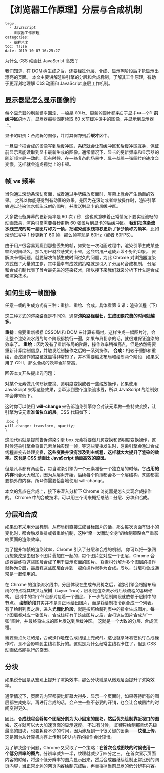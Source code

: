# 【浏览器工作原理】分层与合成机制

```
tags:
  - JavaScript
  - 浏览器工作原理
categories:
  - 编程艺术
toc: false
date: 2019-10-07 16:25:27
```

为什么 CSS 动画比 JavaScript 高效？


我们知道，在 DOM 树生成之后，还要经过分层、合成、显示等阶段后才能显示出漂亮的页面。
本文主要讲解渲染引擎的分层和合成机制，了解其工作原理，有助于更深刻地理解 CSS 动画和 JavaScript 底层工作机制。

## 显示器是怎么显示图像的

每个显示器的刷新频率固定，一般是 60Hz。更新的图片都来自于显卡中一个叫**前缓冲区**的地方，显示器每秒固定读取 60 次前缓冲区中的图像，并显示到显示器上。

显卡的职责：合成新的图像，并将其保存到**后缓冲区**中。

一旦显卡把合成的图像写到后缓冲区，系统就会让前缓冲区和后缓冲区互换，保证前显示器能读取到显卡最新生成的图像。通常情况下，显卡的更新频率和显示器的刷新频率是一致的。但有时候，在一些复杂的场景中，显卡处理一张图片的速度会变慢，这样就会造成视觉上的卡顿。

## 帧 vs 频率

当你通过滚动条滚动页面，或者通过手势缩放页面时，屏幕上就会产生动画的效果。
之所以你能感觉到有动画的效果，是因为在滚动或者缩放操作时，渲染引擎会通过渲染流水线生成新的图片，并发送到显卡的后缓冲区。

大多数设备屏幕的更新频率是 60 次 / 秒，这也就意味着正常情况下要实现流畅的动画效果，渲染引擎需要每秒更新 60 张图片到显卡的后缓冲区。
**我们把渲染流水线生成的每一副图片称为一帧，把渲染流水线每秒更新了多少帧称为帧率**，比如滚动过程中 1 秒更新了 60 帧，那么帧率就是 60Hz（或者 60FPS）。

由于用户很容易观察到那些丢失的帧，如果在一次动画过程中，渲染引擎生成某些帧的时间过久，那么用户就会感受到卡顿，这会给用户造成非常不好的印象。
要解决卡顿问题，就要解决每帧生成时间过久的问题，为此 Chrome 对浏览器渲染方式做了大量的工作，其中最卓有成效的策略就是引入了分层和合成机制。
分层和合成机制代表了当今最先进的渲染技术，所以接下来我们就来分析下什么是合成和渲染技术。

## 如何生成一帧图像

任意一帧的生成方式有三种：重排、重绘、合成。具体看第 6 课：渲染流程（下）

这三种方式的渲染路径是不同的，通常**渲染路径越长，生成图像花费的时间就越多**。

**重排**：需要重新根据 CSSOM 和 DOM 来计算布局树，这样生成一幅图片时，会让整个渲染流水线的每个阶段都执行一遍，如果布局复杂的话，就很难保证渲染的效率了。
**重绘**：因为没有了重新布局的阶段，操作效率稍微高点，但是依然需要重新计算绘制信息，并触发绘制操作之后的一系列操作。
**合成**：相较于重排和重绘，合成操作的路径就显得非常短了，并不需要触发布局和绘制两个阶段，如果采用了 GPU，那么合成的效率会非常高。

回答本文开头提出的问题：

对某个元素做几何形状变换、透明度变换或者一些缩放操作，如果使用 JavaScript 来写这些效果，会牵涉到整个渲染流水线，所以 JavaScript 的绘制效率会非常低下。

这时你可以使用 **will-change** 来告诉渲染引擎你会对该元素做一些特效变换，让引擎为该元素**准备独立的层**。CSS 代码如下：

```
.box {
will-change: transform, opacity;
}
```

这段代码就是提前告诉渲染引擎 box 元素将要做几何变换和透明度变换操作，这时候渲染引擎会将该元素单独实现一帧，等这些变换发生时，渲染引擎会通过合成线程直接去处理变换，**这些变换并没有涉及到主线程，这样就大大提升了渲染的效率。这也是 CSS 动画比 JavaScript 动画高效的原因。**

但是凡事都有两面性，每当渲染引擎为一个元素准备一个独立层的时候，它**占用的内存**也会大大增加，因为从层树开始，后续每个阶段都会多一个层结构，这些都需要额外的内存，所以你需要恰当地使用 will-change。

本文的焦点在合成上，接下来深入分析下 Chrome 浏览器是怎么实现合成操作的。
Chrome 中的合成技术，可以用三个词来概括总结：分层、分块和合成。

## 分层和合成

如果没有采用分层机制，从布局树直接生成目标图片的话，那么每次页面有很小的变化时，都会触发重排或者重绘机制，这种“牵一发而动全身”的绘制策略会严重影响页面的渲染效率。

为了提升每帧的渲染效率，Chrome 引入了分层和合成的机制。
你可以把一张网页想象成是由很多个图片叠加在一起的，每个图片就对应一个图层，Chrome 合成器最终将这些图层合成了用于显示页面的图片。
将素材分解为多个图层的操作就称为分层，最后将这些图层合并到一起的操作就称为合成。所以，分层和合成通常是一起使用的。

在 Chrome 的渲染流水线中，分层体现在生成布局树之后，渲染引擎会根据布局树的特点将其转换为**层树**（Layer Tree），层树是渲染流水线后续流程的基础结构。
层树中的每个节点都对应着一个图层，下一步的绘制阶段就依赖于层树中的节点。
**绘制阶段**其实并不是真正地绘出图片，而是将绘制指令组合成一个列表。有了绘制列表之后，进入**光栅化阶段**，就是按照绘制列表中的指令生成图片。每一个图层都对应一张图片，合成线程有了这些图片之后，会将这些图片合成为“一张”图片，并最终将生成的图片发送到后缓冲区。
这就是一个大致的分层、合成流程。

需要重点关注的是，合成操作是在合成线程上完成的，这也就意味着在执行合成操作时，是不会影响到主线程执行的。这就是为什么经常主线程卡住了，但是 CSS 动画依然能执行的原因。

## 分块

如果说分层是从宏观上提升了渲染效率，那么分块则是从微观层面提升了渲染效率。

通常情况下，页面的内容都要比屏幕大得多，显示一个页面时，如果等待所有的图层都生成完毕，再进行合成的话，会产生一些不必要的开销，也会让合成图片的时间变得更久。

因此，**合成线程会将每个图层分割为大小固定的图块，然后优先绘制靠近视口的图块**，这样就可以大大加速页面的显示速度。
不过有时候， 即使只绘制那些优先级最高的图块，也要耗费不少的时间，因为涉及到一个很关键的因素——**纹理上传**，这是因为从计算机内存上传到 GPU 内存的操作会比较慢。

为了解决这个问题，Chrome 又采取了一个策略：**在首次合成图块的时候使用一个低分辨率的图片**。分辨率减少一半，纹理就减少了四分之三。
在首次显示页面内容的时候，将这个低分辨率的图片显示出来，然后合成器继续绘制正常比例的网页内容，当正常比例的网页内容绘制完成后，再替换掉当前显示的低分辨率内容。